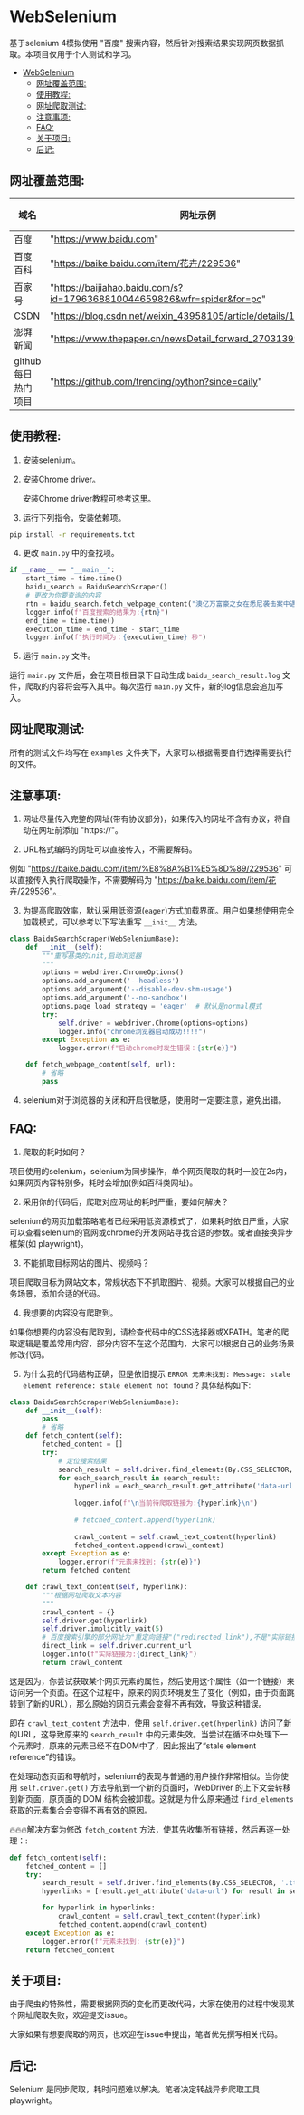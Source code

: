 # WebSelenium

基于selenium 4模拟使用 "百度" 搜索内容，然后针对搜索结果实现网页数据抓取。本项目仅用于个人测试和学习。<br>
- [WebSelenium](#webselenium)
  - [网址覆盖范围:](#网址覆盖范围)
  - [使用教程:](#使用教程)
  - [网址爬取测试:](#网址爬取测试)
  - [注意事项:](#注意事项)
  - [FAQ:](#faq)
  - [关于项目:](#关于项目)
  - [后记:](#后记)


## 网址覆盖范围:

域名       |网址示例                                                                        |支持
----------|-------------------------------------------------------------------------------|---
百度       | "https://www.baidu.com"                                                       | ✅
百度百科    | "https://baike.baidu.com/item/花卉/229536"                                    | ✅
百家号     | "https://baijiahao.baidu.com/s?id=1796368810044659826&wfr=spider&for=pc"      | ✅
CSDN      | "https://blog.csdn.net/weixin_43958105/article/details/114012590"             | ✅
澎湃新闻    | "https://www.thepaper.cn/newsDetail_forward_27031399"                         | ✅
github每日热门项目    | "https://github.com/trending/python?since=daily"                     | ✅


## 使用教程:

1. 安装selenium。

2. 安装Chrome driver。

   安装Chrome driver教程可参考[这里](https://github.com/peilongchencc/selenium_data/tree/main/browser_driver)。<br>

3. 运行下列指令，安装依赖项。

```bash
pip install -r requirements.txt
```

4. 更改 `main.py` 中的查找项。

```python
if __name__ == "__main__":
    start_time = time.time()
    baidu_search = BaiduSearchScraper()
    # 更改为你要查询的内容
    rtn = baidu_search.fetch_webpage_content("澳亿万富豪之女在悉尼袭击案中遇害")
    logger.info(f"百度搜索的结果为:{rtn}")
    end_time = time.time() 
    execution_time = end_time - start_time 
    logger.info(f"执行时间为：{execution_time} 秒")
```

5. 运行 `main.py` 文件。

运行 `main.py` 文件后，会在项目根目录下自动生成 `baidu_search_result.log` 文件，爬取的内容将会写入其中。每次运行 `main.py` 文件，新的log信息会追加写入。<br>


## 网址爬取测试:

所有的测试文件均写在 `examples` 文件夹下，大家可以根据需要自行选择需要执行的文件。<br>


## 注意事项:

1. 网址尽量传入完整的网址(带有协议部分)，如果传入的网址不含有协议，将自动在网址前添加 "https://"。

2. URL格式编码的网址可以直接传入，不需要解码。

例如 "https://baike.baidu.com/item/%E8%8A%B1%E5%8D%89/229536" 可以直接传入执行爬取操作，不需要解码为 "https://baike.baidu.com/item/花卉/229536"。<br>

3. 为提高爬取效率，默认采用低资源(`eager`)方式加载界面。用户如果想使用完全加载模式，可以参考以下写法重写 `__init__` 方法。

```python
class BaiduSearchScraper(WebSeleniumBase):
    def __init__(self):
        """重写基类的init,启动浏览器
        """
        options = webdriver.ChromeOptions()
        options.add_argument('--headless')
        options.add_argument('--disable-dev-shm-usage')
        options.add_argument('--no-sandbox')
        options.page_load_strategy = 'eager'  # 默认是normal模式
        try:
            self.driver = webdriver.Chrome(options=options)
            logger.info("chrome浏览器启动成功!!!!")
        except Exception as e:
            logger.error(f"启动chrome时发生错误：{str(e)}")

    def fetch_webpage_content(self, url):
        # 省略
        pass
```

4. selenium对于浏览器的关闭和开启很敏感，使用时一定要注意，避免出错。


## FAQ:

1. 爬取的耗时如何？

项目使用的selenium，selenium为同步操作，单个网页爬取的耗时一般在2s内，如果网页内容特别多，耗时会增加(例如百科类网址)。<br>

2. 采用你的代码后，爬取对应网址的耗时严重，要如何解决？

selenium的网页加载策略笔者已经采用低资源模式了，如果耗时依旧严重，大家可以查看selenium的官网或chrome的开发网站寻找合适的参数。或者直接换异步框架(如 playwright)。<br>

3. 不能抓取目标网站的图片、视频吗？

项目爬取目标为网站文本，常规状态下不抓取图片、视频。大家可以根据自己的业务场景，添加合适的代码。<br>

4. 我想要的内容没有爬取到。

如果你想要的内容没有爬取到，请检查代码中的CSS选择器或XPATH。笔者的爬取逻辑是覆盖常用内容，部分内容不在这个范围内，大家可以根据自己的业务场景修改代码。<br>

5. 为什么我的代码结构正确，但是依旧提示 `ERROR 元素未找到: Message: stale element reference: stale element not found`？具体结构如下:

```python
class BaiduSearchScraper(WebSeleniumBase):
    def __init__(self):
        pass
        # 省略
    def fetch_content(self):
        fetched_content = []
        try:
            # 定位搜索结果
            search_result = self.driver.find_elements(By.CSS_SELECTOR, '.tts-button_1V9FA')
            for each_search_result in search_result:
                hyperlink = each_search_result.get_attribute('data-url')  # 
                
                logger.info(f"\n当前待爬取链接为:{hyperlink}\n")
                
                # fetched_content.append(hyperlink)
                
                crawl_content = self.crawl_text_content(hyperlink)
                fetched_content.append(crawl_content)
        except Exception as e:
            logger.error(f"元素未找到: {str(e)}")
        return fetched_content

    def crawl_text_content(self, hyperlink):
        """根据网址爬取文本内容
        """
        crawl_content = {}
        self.driver.get(hyperlink)
        self.driver.implicitly_wait(5)
        # 百度搜索引擎的部分网址为"重定向链接"("redirected_link"),不是"实际链接"("direct_link")。
        direct_link = self.driver.current_url
        logger.info(f"实际链接为:{direct_link}")
        return crawl_content
```

这是因为，你尝试获取某个网页元素的属性，然后使用这个属性（如一个链接）来访问另一个页面。在这个过程中，原来的网页环境发生了变化（例如，由于页面跳转到了新的URL），那么原始的网页元素会变得不再有效，导致这种错误。<br>

即在 `crawl_text_content` 方法中，使用 `self.driver.get(hyperlink)` 访问了新的URL，这导致原来的 `search_result` 中的元素失效。当尝试在循环中处理下一个元素时，原来的元素已经不在DOM中了，因此报出了“stale element reference”的错误。<br>

在处理动态页面和导航时，selenium的表现与普通的用户操作非常相似。当你使用 `self.driver.get()` 方法导航到一个新的页面时，WebDriver 的上下文会转移到新页面，原页面的 DOM 结构会被卸载。这就是为什么原来通过 `find_elements` 获取的元素集合会变得不再有效的原因。<br>

🔥🔥🔥解决方案为修改 `fetch_content` 方法，使其先收集所有链接，然后再逐一处理：:<br>

```python
def fetch_content(self):
    fetched_content = []
    try:
        search_result = self.driver.find_elements(By.CSS_SELECTOR, '.tts-button_1V9FA')
        hyperlinks = [result.get_attribute('data-url') for result in search_result]

        for hyperlink in hyperlinks:
            crawl_content = self.crawl_text_content(hyperlink)
            fetched_content.append(crawl_content)
    except Exception as e:
        logger.error(f"元素未找到: {str(e)}")
    return fetched_content
```


## 关于项目:

由于爬虫的特殊性，需要根据网页的变化而更改代码，大家在使用的过程中发现某个网址爬取失败，欢迎提交issue。<br>

大家如果有想要爬取的网页，也欢迎在issue中提出，笔者优先撰写相关代码。<br>


## 后记:

Selenium 是同步爬取，耗时问题难以解决。笔者决定转战异步爬取工具 playwright。<br>